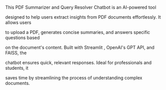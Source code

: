 This PDF Summarizer and Query Resolver Chatbot is an AI-powered tool

designed to help users extract insights from PDF documents effortlessly. It allows users

to upload a PDF, generates concise summaries, and answers specific questions based

on the document's content. Built with Streamlit , OpenAI's GPT API, and FAISS, the

chatbot ensures quick, relevant responses. Ideal for professionals and students, it

saves time by streamlining the process of understanding complex documents.

